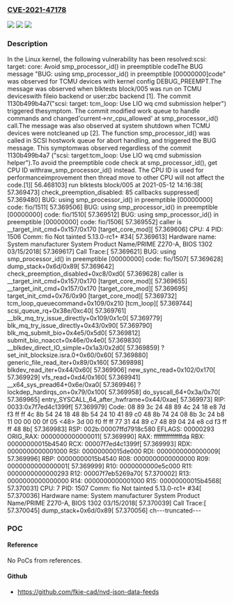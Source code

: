 ### [CVE-2021-47178](https://cve.mitre.org/cgi-bin/cvename.cgi?name=CVE-2021-47178)
![](https://img.shields.io/static/v1?label=Product&message=Linux&color=blue)
![](https://img.shields.io/static/v1?label=Version&message=008b936bbde3%3C%20a222d2794c53%20&color=brighgreen)
![](https://img.shields.io/static/v1?label=Vulnerability&message=n%2Fa&color=brighgreen)

### Description

In the Linux kernel, the following vulnerability has been resolved:scsi: target: core: Avoid smp_processor_id() in preemptible codeThe BUG message "BUG: using smp_processor_id() in preemptible [00000000]code" was observed for TCMU devices with kernel config DEBUG_PREEMPT.The message was observed when blktests block/005 was run on TCMU deviceswith fileio backend or user:zbc backend [1]. The commit 1130b499b4a7("scsi: target: tcm_loop: Use LIO wq cmd submission helper") triggered thesymptom. The commit modified work queue to handle commands and changed'current->nr_cpu_allowed' at smp_processor_id() call.The message was also observed at system shutdown when TCMU devices were notcleaned up [2]. The function smp_processor_id() was called in SCSI hostwork queue for abort handling, and triggered the BUG message. This symptomwas observed regardless of the commit 1130b499b4a7 ("scsi: target:tcm_loop: Use LIO wq cmd submission helper").To avoid the preemptible code check at smp_processor_id(), get CPU ID withraw_smp_processor_id() instead. The CPU ID is used for performanceimprovement then thread move to other CPU will not affect the code.[1][   56.468103] run blktests block/005 at 2021-05-12 14:16:38[   57.369473] check_preemption_disabled: 85 callbacks suppressed[   57.369480] BUG: using smp_processor_id() in preemptible [00000000] code: fio/1511[   57.369506] BUG: using smp_processor_id() in preemptible [00000000] code: fio/1510[   57.369512] BUG: using smp_processor_id() in preemptible [00000000] code: fio/1506[   57.369552] caller is __target_init_cmd+0x157/0x170 [target_core_mod][   57.369606] CPU: 4 PID: 1506 Comm: fio Not tainted 5.13.0-rc1+ #34[   57.369613] Hardware name: System manufacturer System Product Name/PRIME Z270-A, BIOS 1302 03/15/2018[   57.369617] Call Trace:[   57.369621] BUG: using smp_processor_id() in preemptible [00000000] code: fio/1507[   57.369628]  dump_stack+0x6d/0x89[   57.369642]  check_preemption_disabled+0xc8/0xd0[   57.369628] caller is __target_init_cmd+0x157/0x170 [target_core_mod][   57.369655]  __target_init_cmd+0x157/0x170 [target_core_mod][   57.369695]  target_init_cmd+0x76/0x90 [target_core_mod][   57.369732]  tcm_loop_queuecommand+0x109/0x210 [tcm_loop][   57.369744]  scsi_queue_rq+0x38e/0xc40[   57.369761]  __blk_mq_try_issue_directly+0x109/0x1c0[   57.369779]  blk_mq_try_issue_directly+0x43/0x90[   57.369790]  blk_mq_submit_bio+0x4e5/0x5d0[   57.369812]  submit_bio_noacct+0x46e/0x4e0[   57.369830]  __blkdev_direct_IO_simple+0x1a3/0x2d0[   57.369859]  ? set_init_blocksize.isra.0+0x60/0x60[   57.369880]  generic_file_read_iter+0x89/0x160[   57.369898]  blkdev_read_iter+0x44/0x60[   57.369906]  new_sync_read+0x102/0x170[   57.369929]  vfs_read+0xd4/0x160[   57.369941]  __x64_sys_pread64+0x6e/0xa0[   57.369946]  ? lockdep_hardirqs_on+0x79/0x100[   57.369958]  do_syscall_64+0x3a/0x70[   57.369965]  entry_SYSCALL_64_after_hwframe+0x44/0xae[   57.369973] RIP: 0033:0x7f7ed4c1399f[   57.369979] Code: 08 89 3c 24 48 89 4c 24 18 e8 7d f3 ff ff 4c 8b 54 24 18 48 8b 54 24 10 41 89 c0 48 8b 74 24 08 8b 3c 24 b8 11 00 00 00 0f 05 <48> 3d 00 f0 ff ff 77 31 44 89 c7 48 89 04 24 e8 cd f3 ff ff 48 8b[   57.369983] RSP: 002b:00007ffd7918c580 EFLAGS: 00000293 ORIG_RAX: 0000000000000011[   57.369990] RAX: ffffffffffffffda RBX: 00000000015b4540 RCX: 00007f7ed4c1399f[   57.369993] RDX: 0000000000001000 RSI: 00000000015de000 RDI: 0000000000000009[   57.369996] RBP: 00000000015b4540 R08: 0000000000000000 R09: 0000000000000001[   57.369999] R10: 0000000000e5c000 R11: 0000000000000293 R12: 00007f7eb5269a70[   57.370002] R13: 0000000000000000 R14: 0000000000001000 R15: 00000000015b4568[   57.370031] CPU: 7 PID: 1507 Comm: fio Not tainted 5.13.0-rc1+ #34[   57.370036] Hardware name: System manufacturer System Product Name/PRIME Z270-A, BIOS 1302 03/15/2018[   57.370039] Call Trace:[   57.370045]  dump_stack+0x6d/0x89[   57.370056]  ch---truncated---

### POC

#### Reference
No PoCs from references.

#### Github
- https://github.com/fkie-cad/nvd-json-data-feeds

